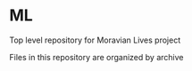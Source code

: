 # ML
Top level repository for Moravian Lives project

Files in this repository are organized by archive